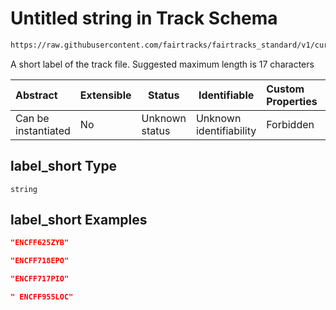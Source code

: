 # Untitled string in Track Schema

```txt
https://raw.githubusercontent.com/fairtracks/fairtracks_standard/v1/current/json/schema/fairtracks_track.schema.json#/properties/label_short
```

A short label of the track file. Suggested maximum length is 17 characters


| Abstract            | Extensible | Status         | Identifiable            | Custom Properties | Additional Properties | Access Restrictions | Defined In                                                                                           |
| :------------------ | ---------- | -------------- | ----------------------- | :---------------- | --------------------- | ------------------- | ---------------------------------------------------------------------------------------------------- |
| Can be instantiated | No         | Unknown status | Unknown identifiability | Forbidden         | Allowed               | none                | [fairtracks_track.schema.json\*](../json/schema/fairtracks_track.schema.json "open original schema") |

## label_short Type

`string`

## label_short Examples

```json
"ENCFF625ZYB"
```

```json
"ENCFF718EPO"
```

```json
"ENCFF717PIO"
```

```json
" ENCFF955LOC"
```
